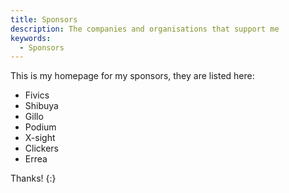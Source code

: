 ```yaml
---
title: Sponsors
description: The companies and organisations that support me
keywords:
  - Sponsors
---
```


This is my homepage for my sponsors, they are listed here:

* Fivics
* Shibuya
* Gillo
* Podium
* X-sight
* Clickers
* Errea

Thanks!
{:}
